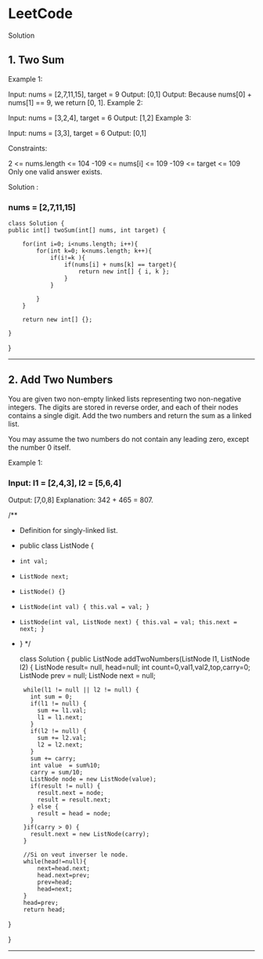 # LeetCode
Solution

## 1. Two Sum
 
Example 1:

Input: nums = [2,7,11,15], target = 9
Output: [0,1]
Output: Because nums[0] + nums[1] == 9, we return [0, 1].
Example 2:

Input: nums = [3,2,4], target = 6
Output: [1,2]
Example 3:

Input: nums = [3,3], target = 6
Output: [0,1]
 

Constraints:

2 <= nums.length <= 104
-109 <= nums[i] <= 109
-109 <= target <= 109
Only one valid answer exists.
 
 
 
 Solution :
 
   ### nums = [2,7,11,15]
        
    class Solution {
    public int[] twoSum(int[] nums, int target) {
  
        for(int i=0; i<nums.length; i++){
            for(int k=0; k<nums.length; k++){
                if(i!=k ){
                    if(nums[i] + nums[k] == target){
                        return new int[] { i, k };
                    }
                }
                 
            }
        }
        
        return new int[] {};
        
    }
}
_________________________________________________________________________________________________________________________________________________________________________________


## 2. Add Two Numbers

You are given two non-empty linked lists representing two non-negative integers. The digits are stored in reverse order, and each of their nodes contains a single digit. Add the two numbers and return the sum as a linked list.

You may assume the two numbers do not contain any leading zero, except the number 0 itself.

 

Example 1:


### Input: l1 = [2,4,3], l2 = [5,6,4]
Output: [7,0,8]
Explanation: 342 + 465 = 807.


/**
 * Definition for singly-linked list.
 * public class ListNode {
 *     int val;
 *     ListNode next;
 *     ListNode() {}
 *     ListNode(int val) { this.val = val; }
 *     ListNode(int val, ListNode next) { this.val = val; this.next = next; }
 * }
 */

    
    class Solution {
    public ListNode addTwoNumbers(ListNode l1, ListNode l2) {
        ListNode result= null, head=null;
        int count=0,val1,val2,top,carry=0;
        ListNode prev = null;
        ListNode next = null;
        
        while(l1 != null || l2 != null) {
          int sum = 0;
          if(l1 != null) {
            sum += l1.val;
            l1 = l1.next;
          }
          if(l2 != null) {
            sum += l2.val;
            l2 = l2.next;
          }
          sum += carry;
          int value  = sum%10;
          carry = sum/10;
          ListNode node = new ListNode(value);
          if(result != null) {
            result.next = node;
            result = result.next;
          } else {
            result = head = node;
          }
        }if(carry > 0) {
          result.next = new ListNode(carry);
        }
        
        //Si on veut inverser le node.
        while(head!=null){
            next=head.next;
            head.next=prev;
            prev=head;
            head=next;
        }
        head=prev;
        return head;
  }
        
}

_________________________________________________________________________________________________________________________________________________________________________________

